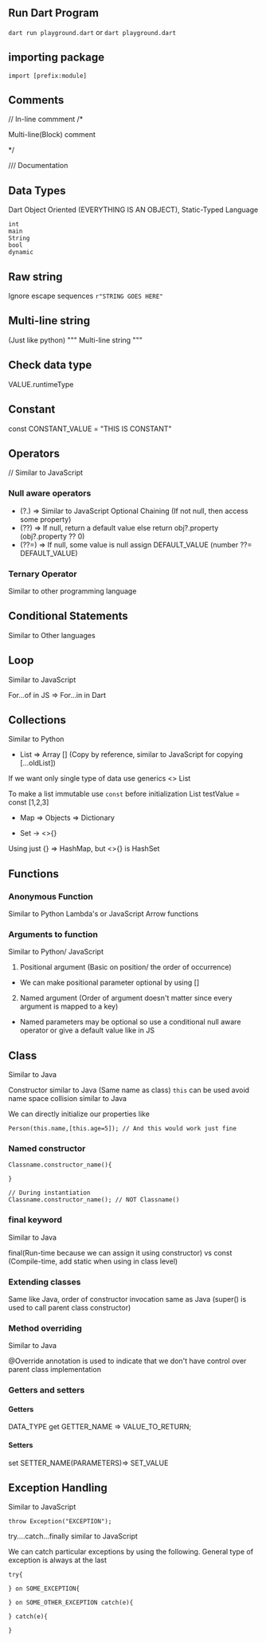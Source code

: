 ## Run Dart Program
`dart run playground.dart`
 or
`dart playground.dart`

## importing package
`import [prefix:module]`

## Comments

// In-line commment
/* 

Multi-line(Block) comment

*/

/// Documentation

## Data Types
Dart Object Oriented (EVERYTHING IS AN OBJECT), Static-Typed Language
```
int
main
String
bool
dynamic
```

## Raw string
Ignore escape sequences
`r"STRING GOES HERE"`

## Multi-line string
(Just like python)
"""
 Multi-line string
""" 
## Check data type
VALUE.runtimeType

## Constant 
const CONSTANT_VALUE = "THIS IS CONSTANT"

## Operators
// Similar to JavaScript

### Null aware operators
* (?.)  => Similar to JavaScript Optional Chaining (If not null, then access some property)
* (??)  => If null, return a default value else return obj?.property (obj?.property ?? 0)
* (??=) => If null, some value is null assign DEFAULT_VALUE (number ??= DEFAULT_VALUE)

### Ternary Operator 
Similar to other programming language

## Conditional Statements
Similar to Other languages

## Loop
Similar to JavaScript

For...of in JS => For...in in Dart

## Collections
Similar to Python

* List => Array [] (Copy by reference, similar to JavaScript for copying [...oldList])

If we want only single type of data use generics <>
List<String>

To make a list immutable use `const` before initialization
List<int> testValue = const [1,2,3] 

* Map => Objects => Dictionary


* Set -> <>{}

Using just {} => HashMap, but <>{} is HashSet

## Functions
### Anonymous Function
Similar to Python Lambda's or JavaScript Arrow functions 

### Arguments to function
Similar to Python/ JavaScript
1. Positional argument (Basic on position/ the order of occurrence) 
- We can make positional parameter optional by using [] 

2. Named argument (Order of argument doesn't matter since every argument is mapped to a key)
- Named parameters may be optional so use a conditional null aware operator or give a default value like in JS


## Class
Similar to Java

Constructor similar to Java (Same name as class)
`this` can be used avoid name space collision similar to Java

We can directly initialize our properties like
```
Person(this.name,[this.age=5]); // And this would work just fine
```

### Named constructor
```
Classname.constructor_name(){

}

// During instantiation
Classname.constructor_name(); // NOT Classname()
```

### final keyword
Similar to Java

final(Run-time because we can assign it using constructor)  vs const (Compile-time, add static when using in class level) 

### Extending classes
Same like Java, order of constructor invocation same as Java (super() is used to call parent class constructor)

### Method overriding
Similar to Java

@Override annotation is used to indicate that we don't have control over parent class implementation

### Getters and setters

#### Getters
DATA_TYPE get GETTER_NAME => VALUE_TO_RETURN;

#### Setters
set SETTER_NAME(PARAMETERS)=> SET_VALUE

## Exception Handling
Similar to JavaScript

`throw Exception("EXCEPTION");`

try....catch...finally similar to JavaScript

We can catch particular exceptions by using the following. General type of exception is always at the last 
```
try{

} on SOME_EXCEPTION{

} on SOME_OTHER_EXCEPTION catch(e){

} catch(e){

}
```